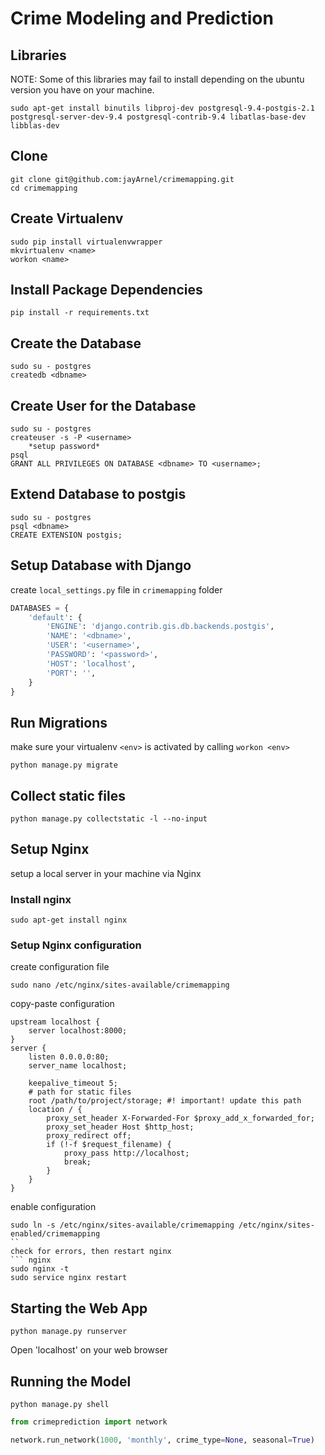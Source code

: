 # Crime Modeling and Prediction
## Libraries
NOTE: Some of this libraries may fail to install depending on the ubuntu version you have on your machine.
``` shell
sudo apt-get install binutils libproj-dev postgresql-9.4-postgis-2.1 postgresql-server-dev-9.4 postgresql-contrib-9.4 libatlas-base-dev libblas-dev
```

## Clone
``` shell
git clone git@github.com:jayArnel/crimemapping.git
cd crimemapping
```

## Create Virtualenv
``` shell
sudo pip install virtualenvwrapper
mkvirtualenv <name>
workon <name>
```

## Install Package Dependencies
``` shell
pip install -r requirements.txt
```

## Create the Database
``` shell
sudo su - postgres
createdb <dbname>
```
## Create User for the Database
``` shell
sudo su - postgres 
createuser -s -P <username>
    *setup password*
psql
GRANT ALL PRIVILEGES ON DATABASE <dbname> TO <username>;
```

## Extend Database to postgis
``` shell
sudo su - postgres 
psql <dbname>
CREATE EXTENSION postgis;
```

## Setup Database with Django
create  `local_settings.py` file in `crimemapping` folder
``` python
DATABASES = {
    'default': {
        'ENGINE': 'django.contrib.gis.db.backends.postgis',
        'NAME': '<dbname>',
        'USER': '<username>',
        'PASSWORD': '<password>',
        'HOST': 'localhost',
        'PORT': '',
    }
}
```


## Run Migrations
make sure your virtualenv `<env>` is activated by calling `workon <env>`
``` shell
python manage.py migrate
```

## Collect static files
``` shell
python manage.py collectstatic -l --no-input
```

## Setup Nginx
setup a local server in your machine via Nginx

### Install nginx
``` shell
sudo apt-get install nginx
```

### Setup Nginx configuration
create configuration file
``` shell
sudo nano /etc/nginx/sites-available/crimemapping
```
copy-paste configuration
``` nginx
upstream localhost {
    server localhost:8000;
}
server {
    listen 0.0.0.0:80;
    server_name localhost;

    keepalive_timeout 5;
    # path for static files
    root /path/to/project/storage; #! important! update this path
    location / {
        proxy_set_header X-Forwarded-For $proxy_add_x_forwarded_for;
        proxy_set_header Host $http_host;
        proxy_redirect off;
        if (!-f $request_filename) {
            proxy_pass http://localhost;
            break;
        }
    }
}
```
enable configuration
``` shell
sudo ln -s /etc/nginx/sites-available/crimemapping /etc/nginx/sites-enabled/crimemapping
``
check for errors, then restart nginx
``` nginx
sudo nginx -t
sudo service nginx restart
```


## Starting the Web App
``` shell
python manage.py runserver
```
Open 'localhost' on your web browser

## Running the Model
``` shell
python manage.py shell
```
```Python
from crimeprediction import network

network.run_network(1000, 'monthly', crime_type=None, seasonal=True)
```
